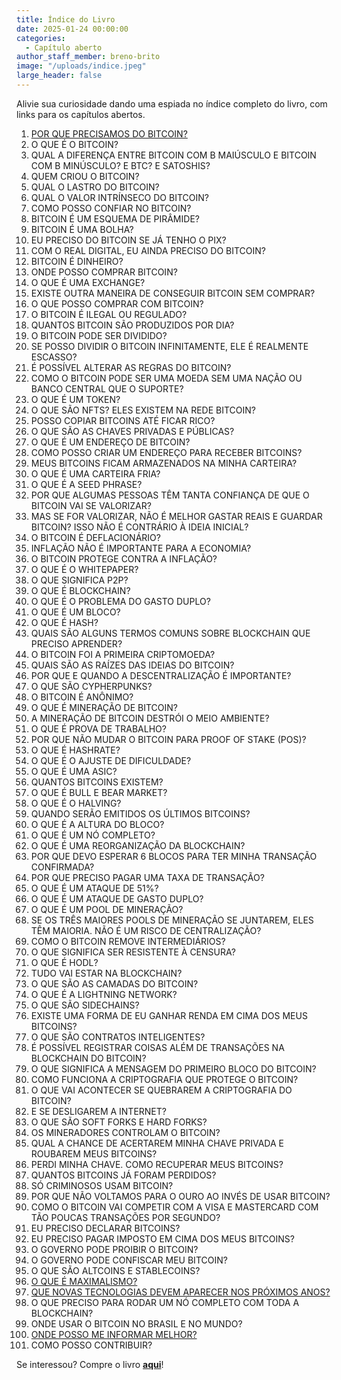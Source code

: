 ```yaml
---
title: Índice do Livro
date: 2025-01-24 00:00:00
categories:
  - Capítulo aberto
author_staff_member: breno-brito
image: "/uploads/indice.jpeg"
large_header: false
---
```


Alivie sua curiosidade dando uma espiada no índice completo do livro, com links para os capítulos abertos.

1. [POR QUE PRECISAMOS DO BITCOIN?](/capítulo%20aberto/direitos%20humanos/2023/12/26/por-que-precisamos-do-bitcoin/) 
2. O QUE É O BITCOIN? 
3. QUAL A DIFERENÇA ENTRE BITCOIN COM B MAIÚSCULO E BITCOIN COM B
MINÚSCULO? E BTC? E SATOSHIS? 
4. QUEM CRIOU O BITCOIN? 
5. QUAL O LASTRO DO BITCOIN? 
6. QUAL O VALOR INTRÍNSECO DO BITCOIN? 
7. COMO POSSO CONFIAR NO BITCOIN? 
8. BITCOIN É UM ESQUEMA DE PIRÂMIDE? 
9. BITCOIN É UMA BOLHA? 
10. EU PRECISO DO BITCOIN SE JÁ TENHO O PIX? 
11. COM O REAL DIGITAL, EU AINDA PRECISO DO BITCOIN? 
12. BITCOIN É DINHEIRO? 
13. ONDE POSSO COMPRAR BITCOIN? 
14. O QUE É UMA EXCHANGE? 
15. EXISTE OUTRA MANEIRA DE CONSEGUIR BITCOIN SEM COMPRAR? 
16. O QUE POSSO COMPRAR COM BITCOIN? 
17. O BITCOIN É ILEGAL OU REGULADO? 
18. QUANTOS BITCOIN SÃO PRODUZIDOS POR DIA? 
19. O BITCOIN PODE SER DIVIDIDO? 
20. SE POSSO DIVIDIR O BITCOIN INFINITAMENTE, ELE É REALMENTE ESCASSO? 
21. É POSSÍVEL ALTERAR AS REGRAS DO BITCOIN? 
22. COMO O BITCOIN PODE SER UMA MOEDA SEM UMA NAÇÃO OU BANCO CENTRAL
QUE O SUPORTE? 
23. O QUE É UM TOKEN? 
24. O QUE SÃO NFTS? ELES EXISTEM NA REDE BITCOIN? 
25. POSSO COPIAR BITCOINS ATÉ FICAR RICO? 
26. O QUE SÃO AS CHAVES PRIVADAS E PÚBLICAS? 
27. O QUE É UM ENDEREÇO DE BITCOIN? 
28. COMO POSSO CRIAR UM ENDEREÇO PARA RECEBER BITCOINS? 
29. MEUS BITCOINS FICAM ARMAZENADOS NA MINHA CARTEIRA? 
30. O QUE É UMA CARTEIRA FRIA? 
31. O QUE É A SEED PHRASE? 
32. POR QUE ALGUMAS PESSOAS TÊM TANTA CONFIANÇA DE QUE O BITCOIN VAI SE
VALORIZAR? 
33. MAS SE FOR VALORIZAR, NÃO É MELHOR GASTAR REAIS E GUARDAR BITCOIN?
ISSO NÃO É CONTRÁRIO À IDEIA INICIAL? 
34. O BITCOIN É DEFLACIONÁRIO? 
35. INFLAÇÃO NÃO É IMPORTANTE PARA A ECONOMIA? 
36. O BITCOIN PROTEGE CONTRA A INFLAÇÃO? 
37. O QUE É O WHITEPAPER? 
38. O QUE SIGNIFICA P2P? 
39. O QUE É BLOCKCHAIN? 
40. O QUE É O PROBLEMA DO GASTO DUPLO? 
41. O QUE É UM BLOCO? 
42. O QUE É HASH? 
43. QUAIS SÃO ALGUNS TERMOS COMUNS SOBRE BLOCKCHAIN QUE PRECISO
APRENDER? 
44. O BITCOIN FOI A PRIMEIRA CRIPTOMOEDA? 
45. QUAIS SÃO AS RAÍZES DAS IDEIAS DO BITCOIN? 
46. POR QUE E QUANDO A DESCENTRALIZAÇÃO É IMPORTANTE? 
47. O QUE SÃO CYPHERPUNKS? 
48. O BITCOIN É ANÔNIMO? 
49. O QUE É MINERAÇÃO DE BITCOIN?
50. A MINERAÇÃO DE BITCOIN DESTRÓI O MEIO AMBIENTE?
51. O QUE É PROVA DE TRABALHO?
52. POR QUE NÃO MUDAR O BITCOIN PARA PROOF OF STAKE (POS)?
53. O QUE É HASHRATE? 
54. O QUE É O AJUSTE DE DIFICULDADE?
55. O QUE É UMA ASIC? 
56. QUANTOS BITCOINS EXISTEM?
57. O QUE É BULL E BEAR MARKET?
58. O QUE É O HALVING?
59. QUANDO SERÃO EMITIDOS OS ÚLTIMOS BITCOINS?
60. O QUE É A ALTURA DO BLOCO?
61. O QUE É UM NÓ COMPLETO?
62. O QUE É UMA REORGANIZAÇÃO DA BLOCKCHAIN?
63. POR QUE DEVO ESPERAR 6 BLOCOS PARA TER MINHA TRANSAÇÃO CONFIRMADA?
64. POR QUE PRECISO PAGAR UMA TAXA DE TRANSAÇÃO?
65. O QUE É UM ATAQUE DE 51%?
66. O QUE É UM ATAQUE DE GASTO DUPLO?
67. O QUE É UM POOL DE MINERAÇÃO?
68. SE OS TRÊS MAIORES POOLS DE MINERAÇÃO SE JUNTAREM, ELES TÊM MAIORIA.
NÃO É UM RISCO DE CENTRALIZAÇÃO?
69. COMO O BITCOIN REMOVE INTERMEDIÁRIOS?
70. O QUE SIGNIFICA SER RESISTENTE À CENSURA?
71. O QUE É HODL?
72. TUDO VAI ESTAR NA BLOCKCHAIN?
73. O QUE SÃO AS CAMADAS DO BITCOIN?
74. O QUE É A LIGHTNING NETWORK?
75. O QUE SÃO SIDECHAINS?
76. EXISTE UMA FORMA DE EU GANHAR RENDA EM CIMA DOS MEUS BITCOINS?
77. O QUE SÃO CONTRATOS INTELIGENTES?
78. É POSSÍVEL REGISTRAR COISAS ALÉM DE TRANSAÇÕES NA BLOCKCHAIN
DO BITCOIN?
79. O QUE SIGNIFICA A MENSAGEM DO PRIMEIRO BLOCO DO BITCOIN?
80. COMO FUNCIONA A CRIPTOGRAFIA QUE PROTEGE O BITCOIN?
81. O QUE VAI ACONTECER SE QUEBRAREM A CRIPTOGRAFIA DO BITCOIN?
82. E SE DESLIGAREM A INTERNET?
83. O QUE SÃO SOFT FORKS E HARD FORKS?
84. OS MINERADORES CONTROLAM O BITCOIN?
85. QUAL A CHANCE DE ACERTAREM MINHA CHAVE PRIVADA E ROUBAREM
MEUS BITCOINS?
86. PERDI MINHA CHAVE. COMO RECUPERAR MEUS BITCOINS?
87. QUANTOS BITCOINS JÁ FORAM PERDIDOS?
88. SÓ CRIMINOSOS USAM BITCOIN?
89. POR QUE NÃO VOLTAMOS PARA O OURO AO INVÉS DE USAR BITCOIN?
90. COMO O BITCOIN VAI COMPETIR COM A VISA E MASTERCARD COM TÃO POUCAS
TRANSAÇÕES POR SEGUNDO?
91. EU PRECISO DECLARAR BITCOINS?
92. EU PRECISO PAGAR IMPOSTO EM CIMA DOS MEUS BITCOINS?
93. O GOVERNO PODE PROIBIR O BITCOIN?
94. O GOVERNO PODE CONFISCAR MEU BITCOIN?
95. O QUE SÃO ALTCOINS E STABLECOINS?
96. [O QUE É MAXIMALISMO?](/capítulo%20estendido/filosofia/2023/05/25/7-fundamentos-maximalismo/)
97. [QUE NOVAS TECNOLOGIAS DEVEM APARECER NOS PRÓXIMOS ANOS?](/capítulo%20aberto/tecnologia/2023/12/25/novas-tecnologias-bitcoin/)
98. O QUE PRECISO PARA RODAR UM NÓ COMPLETO COM TODA A BLOCKCHAIN?
99. ONDE USAR O BITCOIN NO BRASIL E NO MUNDO?
100. [ONDE POSSO ME INFORMAR MELHOR?](/capítulo%20aberto/2023/12/26/onde-posso-informar-melhor/)
101. COMO POSSO CONTRIBUIR?

Se interessou? Compre o livro [**aqui**](https://bit.ly/101BTC)! 